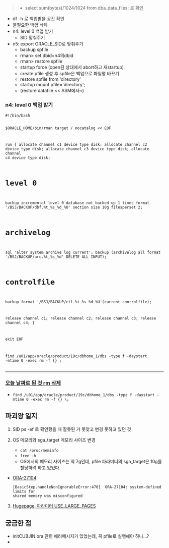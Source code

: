 <blockquote>
<ul>
<li>select sum(bytes)/1024/1024 from dba_data_files; 로 확인</li>
</ul>
</blockquote>
<ul>
<li>df -h 로 백업받을 공간 확인</li>
<li>불필요한 백업 삭제 </li>
<li>n4: level 0 백업 받기<ul>
<li>SID 맞춰주기</li>
</ul>
</li>
<li>n5: export ORACLE_SID로 맞춰주기<ul>
<li>backup spfile</li>
<li>rman&gt; set dbid=n4의dbid</li>
<li>rman&gt; restore spfile</li>
<li>startup force (open된 상태에서 abort하고 재startup)</li>
<li>create pfile 생성 후 spfile은 백업으로 파일명 바꾸기 </li>
<li>restore spfile from 'directory'</li>
<li>startup mount pfile='directory';</li>
<li>(restore datafile &lt;&lt; ASM에서<del>~</del>)</li>
</ul>
</li>
</ul>
<h3 id="n4-level-0-백업-받기">n4: level 0 백업 받기</h3>
<pre><code class="language-shell">#!/bin/bash

$ORACLE_HOME/bin/rman target / nocatalog &lt;&lt; EOF

run {
allocate channel c1 device type disk;
allocate channel c2 device type disk;
allocate channel c3 device type disk;
allocate channel c4 device type disk;

# level 0
backup
incremental level 0
database
not backed up 1 times
format '/BSJ/BACKUP/dbf.%t_%s_%d_%U'
section size 10g
filesperset 2;

# archivelog
sql 'alter system archive log current';
backup (archivelog all format '/BSJ/BACKUP/arc.%t_%s_%d' DELETE ALL INPUT);

# controlfile
backup format '/BSJ/BACKUP/ctl.%t_%s_%d_%U'(current controlfile);

release channel c1;
release channel c2;
release channel c3;
release channel c4;
}

exit
EOF

find /u01/app/oracle/product/19c/dbhome_1/dbs -type f -daystart -mtime 0 -exec rm -f {} \;</code></pre>
<hr />
<h3 id="오늘-날짜로-된-것-rm-삭제"><a href="https://freewing.tistory.com/120#google_vignette">오늘 날짜로 된 것 rm 삭제</a></h3>
<ul>
<li><code>find /u01/app/oracle/product/19c/dbhome_1/dbs -type f -daystart -mtime 0 -exec rm -f {} \;</code></li>
</ul>
<h2 id="파괴왕-일지">파괴왕 일지</h2>
<ol>
<li><p>SID ps -ef 로 확인했을 때 잘못된 거 못찾고 변경 못하고 있던 것 </p>
</li>
<li><p>OS 메모리와 sga_target 메모리 사이즈 변경 </p>
<ul>
<li><code>cat /proc/meminfo</code></li>
<li><code>free -h</code></li>
<li>OS에서의 메모리 사이즈는 약 7g인데, pfile 파라미터의 sga_target은 10g를 할당하려 하고 있었다.</li>
</ul>
</li>
</ol>
<ul>
<li><a href="https://support.oracle.com/knowledge/Oracle%20Database%20Products/1922934_1.html">ORA-27104</a><pre><code class="language-shell">[BasicStep.handleNonIgnorableError:470]  ORA-27104: system-defined limits for
shared memory was misconfigured</code></pre>
</li>
</ul>
<ol start="3">
<li><a href="https://api.velog.io/rss/@greendev">Hugepage, 파라미터 USE_LARGE_PAGES</a></li>
</ol>
<h2 id="궁금한-점">궁금한 점</h2>
<ul>
<li>initCUBJIN.ora 관련 에러메시지가 있었는데, 꼭 pfile로 실행해야 하나...?</li>
<li></li>
</ul>